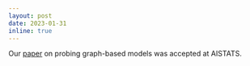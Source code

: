 ```yaml
---
layout: post
date: 2023-01-31
inline: true
---
```

Our [paper](/publications#akhondzadeh23probing) on probing graph-based models was accepted at AISTATS.